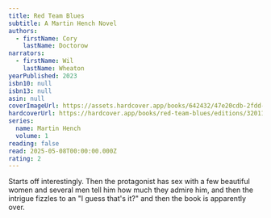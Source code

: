 ```yaml
---
title: Red Team Blues
subtitle: A Martin Hench Novel
authors:
  - firstName: Cory
    lastName: Doctorow
narrators:
  - firstName: Wil
    lastName: Wheaton
yearPublished: 2023
isbn10: null
isbn13: null
asin: null
coverImageUrl: https://assets.hardcover.app/books/642432/47e20cdb-2fdd-47a9-9484-710eb8fc6a0b.jpeg
hardcoverUrl: https://hardcover.app/books/red-team-blues/editions/32011716
series:
  name: Martin Hench
  volume: 1
reading: false
read: 2025-05-08T00:00:00.000Z
rating: 2
---
```

Starts off interestingly. Then the protagonist has sex with a few beautiful women and several men tell him how much they admire him, and then the intrigue fizzles to an "I guess that's it?" and then the book is apparently over.
